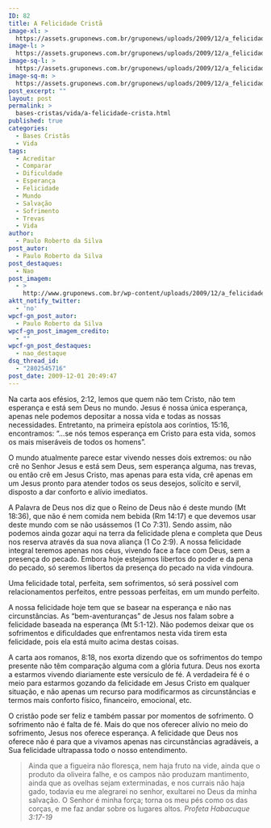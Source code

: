 ```yaml
---
ID: 82
title: A Felicidade Cristã
image-xl: >
  https://assets.gruponews.com.br/gruponews/uploads/2009/12/a_felicidade_crista.jpg
image-l: >
  https://assets.gruponews.com.br/gruponews/uploads/2009/12/a_felicidade_crista.jpg
image-sq-l: >
  https://assets.gruponews.com.br/gruponews/uploads/2009/12/a_felicidade_crista.jpg
image-sq-m: >
  https://assets.gruponews.com.br/gruponews/uploads/2009/12/a_felicidade_crista-720x550.jpg
post_excerpt: ""
layout: post
permalink: >
  bases-cristas/vida/a-felicidade-crista.html
published: true
categories:
  - Bases Cristãs
  - Vida
tags:
  - Acreditar
  - Comparar
  - Dificuldade
  - Esperança
  - Felicidade
  - Mundo
  - Salvação
  - Sofrimento
  - Trevas
  - Vida
author:
  - Paulo Roberto da Silva
post_autor:
  - Paulo Roberto da Silva
post_destaques:
  - Nao
post_imagem:
  - >
    http://www.gruponews.com.br/wp-content/uploads/2009/12/a_felicidade_crista.jpg
aktt_notify_twitter:
  - 'no'
wpcf-gn_post_autor:
  - Paulo Roberto da Silva
wpcf-gn_post_imagem_credito:
  - ""
wpcf-gn_post_destaques:
  - nao_destaque
dsq_thread_id:
  - "2802545716"
post_date: 2009-12-01 20:49:47
---
```

Na carta aos efésios, 2:12, lemos que quem não tem Cristo, não tem esperança e está sem Deus no mundo. Jesus é nossa única esperança, apenas nele podemos depositar a nossa vida e todas as nossas necessidades. Entretanto, na primeira epístola aos coríntios, 15:16, encontramos: “...se nós temos esperança em Cristo para esta vida, somos os mais miseráveis de todos os homens”.

O mundo atualmente parece estar vivendo nesses dois extremos: ou não crê no Senhor Jesus e está sem Deus, sem esperança alguma, nas trevas, ou então crê em Jesus Cristo, mas apenas para esta vida, crê apenas em um Jesus pronto para atender todos os seus desejos, solícito e servil, disposto a dar conforto e alívio imediatos.

A Palavra de Deus nos diz que o Reino de Deus não é deste mundo (Mt 18:36), que não é nem comida nem bebida (Rm 14:17) e que devemos usar deste mundo com se não usássemos (1 Co 7:31). Sendo assim, não podemos ainda gozar aqui na terra da felicidade plena e completa que Deus nos reserva através da sua nova aliança (1 Co 2:9). A nossa felicidade integral teremos apenas nos céus, vivendo face a face com Deus, sem a presença do pecado. Embora hoje estejamos libertos do poder e da pena do pecado, só seremos libertos da presença do pecado na vida vindoura.

Uma felicidade total, perfeita, sem sofrimentos, só será possível com relacionamentos perfeitos, entre pessoas perfeitas, em um mundo perfeito.

A nossa felicidade hoje tem que se basear na esperança e não nas circunstâncias. As “bem-aventuranças” de Jesus nos falam sobre a felicidade baseada na esperança (Mt 5:1-12). Não podemos deixar que os sofrimentos e dificuldades que enfrentamos nesta vida tirem esta felicidade, pois ela está muito acima destas coisas.

A carta aos romanos, 8:18, nos exorta dizendo que os sofrimentos do tempo presente não têm comparação alguma com a glória futura. Deus nos exorta a estarmos vivendo diariamente este versículo de fé. A verdadeira fé é o meio para estarmos gozando da felicidade em Jesus Cristo em qualquer situação, e não apenas um recurso para modificarmos as circunstâncias e termos mais conforto físico, financeiro, emocional, etc.

O cristão pode ser feliz e também passar por momentos de sofrimento. O sofrimento não é falta de fé. Mais do que nos oferecer alívio no meio do sofrimento, Jesus nos oferece esperança. A felicidade que Deus nos oferece não é para que a vivamos apenas nas circunstâncias agradáveis, a Sua felicidade ultrapassa todo o nosso entendimento.
<blockquote>Ainda que a figueira não floresça, nem haja fruto na vide, ainda que o produto da oliveira falhe, e os campos não produzam mantimento, ainda que as ovelhas sejam exterminadas, e nos currais não haja gado, todavia eu me alegrarei no senhor, exultarei no Deus da minha salvação. O Senhor é minha força; torna os meu pés como os das corças, e me faz andar sobre os lugares altos.
<em>Profeta Habacuque 3:17-19</em></blockquote>